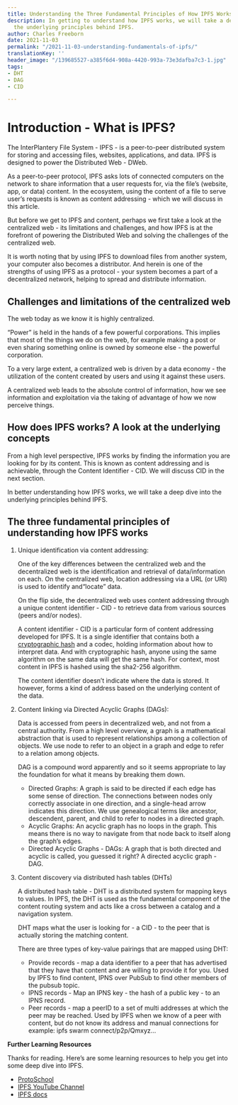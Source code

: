 ```yaml
---
title: Understanding the Three Fundamental Principles of How IPFS Works
description: In getting to understand how IPFS works, we will take a deep dive into
  the underlying principles behind IPFS.
author: Charles Freeborn
date: 2021-11-03
permalink: "/2021-11-03-understanding-fundamentals-of-ipfs/"
translationKey: ''
header_image: "/139685527-a385f6d4-908a-4420-993a-73e3dafba7c3-1.jpg"
tags:
- DHT
- DAG
- CID

---
```

# Introduction - What is IPFS?

The InterPlantery File System - IPFS - is a peer-to-peer distributed system for storing and accessing files, websites, applications, and data. IPFS is designed to power the Distributed Web - DWeb.

As a peer-to-peer protocol, IPFS asks lots of connected computers on the network to share information that a user requests for, via the file’s (website, app, or data) content. In the ecosystem, using the content of a file to serve user’s requests is known as content addressing - which we will discuss in this article.

But before we get to IPFS and content, perhaps we first take a look at the centralized web - its limitations and challenges, and how IPFS is at the forefront of powering the Distributed Web and solving the challenges of the centralized web.

It is worth noting that by using IPFS to download files from another system, your computer also becomes a distributor. And herein is one of the strengths of using IPFS as a protocol - your system becomes a part of a decentralized network, helping to spread and distribute information.

## Challenges and limitations of the centralized web

The web today as we know it is highly centralized.

“Power” is held in the hands of a few powerful corporations. This implies that most of the things we do on the web, for example making a post or even sharing something online is owned by someone else - the powerful corporation.

To a very large extent, a centralized web is driven by a data economy - the utilization of the content created by users and using it against these users.

A centralized web leads to the absolute control of information, how we see information and exploitation via the taking of advantage of how we now perceive things.

## How does IPFS works? A look at the underlying concepts

From a high level perspective, IPFS works by finding the information you are looking for by its content. This is known as content addressing and is achievable, through the Content Identifier - CID. We will discuss CID in the next section.

In better understanding how IPFS works, we will take a deep dive into the underlying principles behind IPFS.

## The three fundamental principles of understanding how IPFS works

1. Unique identification via content addressing:

   One of the key differences between the centralized web and the decentralized web is the identification and retrieval of data/information on each. On the centralized web, location addressing via a URL (or URI) is used to identify and“locate” data.

   On the flip side, the decentralized web uses content addressing through a unique content identifier - CID - to retrieve data from various sources (peers and/or nodes).

   A content identifier - CID is a particular form of content addressing developed for IPFS. It is a single identifier that contains both a [cryptographic hash](https://docs.ipfs.tech/concepts/hashing/) and a codec, holding information about how to interpret data. And with cryptographic hash, anyone using the same algorithm on the same data will get the same hash. For context, most content in IPFS is hashed using the sha2-256 algorithm.

   The content identifier doesn’t indicate where the data is stored. It however, forms a kind of address based on the underlying content of the data.
2. Content linking via Directed Acyclic Graphs (DAGs):

   Data is accessed from peers in decentralized web, and not from a central authority. From a high level overview, a graph is a mathematical abstraction that is used to represent relationships among a collection of objects. We use node to refer to an object in a graph and edge to refer to a relation among objects.

   DAG is a compound word apparently and so it seems appropriate to lay the foundation for what it means by breaking them down.
   * Directed Graphs: A graph is said to be directed if each edge has some sense of direction. The connections between nodes only correctly associate in one direction, and a single-head arrow indicates this direction. We use genealogical terms like ancestor, descendent, parent, and child to refer to nodes in a directed graph.
   * Acyclic Graphs: An acyclic graph has no loops in the graph. This means there is no way to navigate from that node back to itself along the graph’s edges.
   * Directed Acyclic Graphs - DAGs: A graph that is both directed and acyclic is called, you guessed it right? A directed acyclic graph - DAG.
3. Content discovery via distributed hash tables (DHTs)

   A distributed hash table - DHT is a distributed system for mapping keys to values. In IPFS, the DHT is used as the fundamental component of the content routing system and acts like a cross between a catalog and a navigation system.

   DHT maps what the user is looking for - a CID - to the peer that is actually storing the matching content.

   There are three types of key-value pairings that are mapped using DHT:
   * Provide records - map a data identifier to a peer that has advertised that they have that content and are willing to provide it for you. Used by IPFS to find content, IPNS over PubSub to find other members of the pubsub topic.
   * IPNS records - Map an IPNS key - the hash of a public key - to an IPNS record.
   * Peer records - map a peerID to a set of multi addresses at which the peer may be reached. Used by IPFS when we know of a peer with content, but do not know its address and manual connections for example: ipfs swarm connect/p2p/Qmxyz…

**Further Learning Resources**

Thanks for reading. Here’s are some learning resources to help you get into some deep dive into IPFS.

* [ProtoSchool](https://proto.school/)
* [IPFS YouTube Channel](https://www.youtube.com/c/IPFSbot)
* [IPFS docs](https://docs.ipfs.tech/)